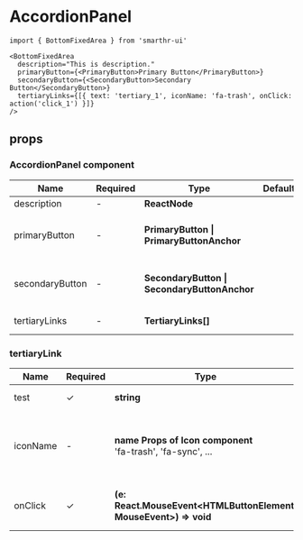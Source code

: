 # AccordionPanel

```tsx
import { BottomFixedArea } from 'smarthr-ui'

<BottomFixedArea
  description="This is description."
  primaryButton={<PrimaryButton>Primary Button</PrimaryButton>}
  secondaryButton={<SecondaryButton>Secondary Button</SecondaryButton>}
  tertiaryLinks={[{ text: 'tertiary_1', iconName: 'fa-trash', onClick: action('click_1') }]}
/>
```

## props

### AccordionPanel component

| Name            | Required | Type                                             | DefaultValue | Description                                                     |
| --------------- | -------- | ------------------------------------------------ | ------------ | --------------------------------------------------------------- |
| description     | -        | **ReactNode**                                    |              | description of this area.                                       |
| primaryButton   | -        | **PrimaryButton &#124; PrimaryButtonAnchor**     |              | This is for PrimaryButton or PrimaryButtonAnchor component.     |
| secondaryButton | -        | **SecondaryButton &#124; SecondaryButtonAnchor** |              | This is for SecondaryButton or SecondaryButtonAnchor component. |
| tertiaryLinks   | -        | **TertiaryLinks[]**                              |              | array of tertiaryLink props.                                    |

### tertiaryLink

| Name     | Required | Type                                                             | DefaultValue | Description                                                       |
| -------- | -------- | ---------------------------------------------------------------- | ------------ | ----------------------------------------------------------------- |
| test     | ✓        | **string**                                                       |              | The Text of tertiaryLink                                          |
| iconName | -        | **name Props of Icon component** <br> 'fa-trash', 'fa-sync', ... |              | Set the name of the icon to be displayed next to the button text. |
| onClick  | ✓        | **(e: React.MouseEvent<HTMLButtonElement, MouseEvent>) => void** |              | Fired when the tertiaryLink is clicked                            |
